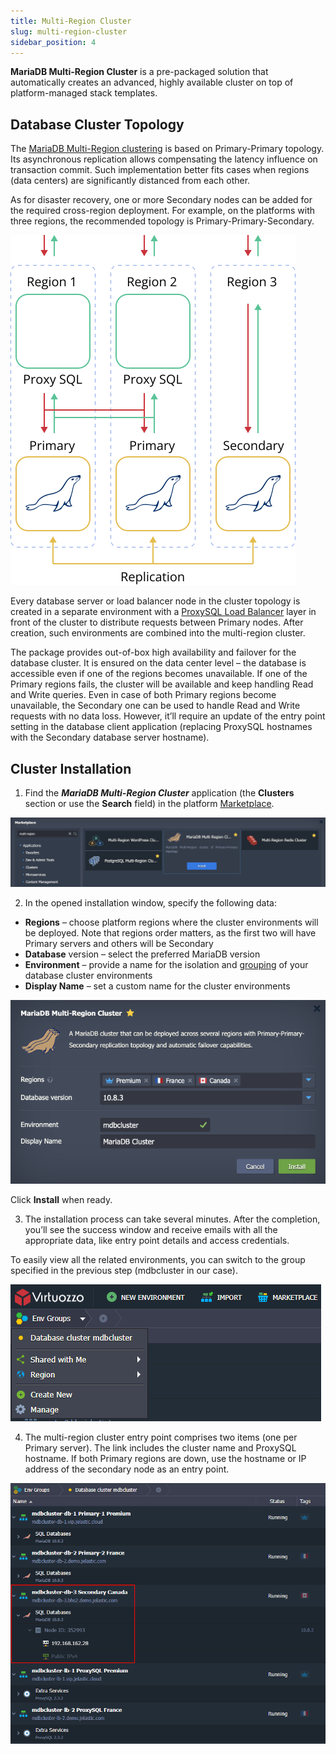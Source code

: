 ```yaml
---
title: Multi-Region Cluster
slug: multi-region-cluster
sidebar_position: 4
---
```


<!-- ## MariaDB Multi-Region Cluster -->

**MariaDB Multi-Region Cluster** is a pre-packaged solution that automatically creates an advanced, highly available cluster on top of platform-managed stack templates.

## Database Cluster Topology

The [MariaDB Multi-Region clustering](https://github.com/jelastic-jps/mysql-multiregion) is based on Primary-Primary topology. Its asynchronous replication allows compensating the latency influence on transaction commit. Such implementation better fits cases when regions (data centers) are significantly distanced from each other.

As for disaster recovery, one or more Secondary nodes can be added for the required cross-region deployment. For example, on the platforms with three regions, the recommended topology is Primary-Primary-Secondary.

<div style={{
    display:'flex',
    justifyContent: 'center',
    margin: '0 0 1rem 0'
}}>

![Locale Dropdown](./img/Multi-RegionCluster/01-mariadb-multi-region-cluster.svg)

</div>

Every database server or load balancer node in the cluster topology is created in a separate environment with a [ProxySQL Load Balancer](https://www.proxysql.com/) layer in front of the cluster to distribute requests between Primary nodes. After creation, such environments are combined into the multi-region cluster.

The package provides out-of-box high availability and failover for the database cluster. It is ensured on the data center level – the database is accessible even if one of the regions becomes unavailable. If one of the Primary regions fails, the cluster will be available and keep handling Read and Write queries. Even in case of both Primary regions become unavailable, the Secondary one can be used to handle Read and Write requests with no data loss. However, it’ll require an update of the entry point setting in the database client application (replacing ProxySQL hostnames with the Secondary database server hostname).

## Cluster Installation

1. Find the **_MariaDB Multi-Region Cluster_** application (the **Clusters** section or use the **Search** field) in the platform [Marketplace](/deployment-tools/cloud-scripting-&-jps/marketplace#marketplace).

<div style={{
    display:'flex',
    justifyContent: 'center',
    margin: '0 0 1rem 0'
}}>

![Locale Dropdown](./img/Multi-RegionCluster/02-mariadb-multi-region-marketplace.png)

</div>

2. In the opened installation window, specify the following data:

- **Regions** – choose platform regions where the cluster environments will be deployed. Note that regions order matters, as the first two will have Primary servers and others will be Secondary
- **Database** version – select the preferred MariaDB version
- **Environment** – provide a name for the isolation and [grouping](/environment-management/environment-groups/overview) of your database cluster environments
- **Display Name** – set a custom name for the cluster environments

<div style={{
    display:'flex',
    justifyContent: 'center',
    margin: '0 0 1rem 0'
}}>

![Locale Dropdown](./img/Multi-RegionCluster/03-install-mariadb-multi-region-cluster.png)

</div>

Click **Install** when ready.

3. The installation process can take several minutes. After the completion, you’ll see the success window and receive emails with all the appropriate data, like entry point details and access credentials.

To easily view all the related environments, you can switch to the group specified in the previous step (mdbcluster in our case).

<div style={{
    display:'flex',
    justifyContent: 'center',
    margin: '0 0 1rem 0'
}}>

![Locale Dropdown](./img/Multi-RegionCluster/04-mariadb-cluster-group.png)

</div>

4. The multi-region cluster entry point comprises two items (one per Primary server). The link includes the cluster name and ProxySQL hostname. If both Primary regions are down, use the hostname or IP address of the secondary node as an entry point.

<div style={{
    display:'flex',
    justifyContent: 'center',
    margin: '0 0 1rem 0'
}}>

![Locale Dropdown](./img/Multi-RegionCluster/05-mariadb-multi-region-cluster-environments.png)

</div>
